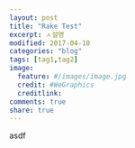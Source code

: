 ```yaml
---
layout: post
title: "Rake Test"
excerpt: ㅅ설명
modified: 2017-04-10
categories: "blog"
tags: [tag1,tag2]
image:
  feature: #/images/image.jpg
  credit: #WeGraphics
  creditlink: 
comments: true
share: true
---
```

asdf
